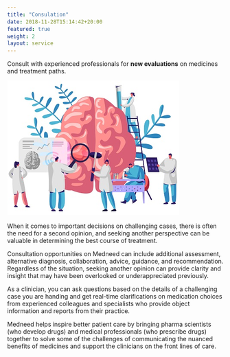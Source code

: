 ```yaml
---
title: "Consulation"
date: 2018-11-28T15:14:42+20:00 
featured: true
weight: 2
layout: service
---
```


Consult with experienced professionals for **new evaluations** on medicines and treatment paths.

![Medical Community](/images/illustrations/providers.jpg)
 
When it comes to important decisions on challenging cases, there is often the need for a second opinion, and seeking another perspective can be valuable in determining the best course of treatment. 

Consultation opportunities on Medneed can include additional assessment, alternative diagnosis, collaboration, advice, guidance, and recommendation. Regardless of the situation, seeking another opinion can provide clarity and insight that may have been overlooked or underappreciated previously.

As a clinician, you can ask questions based on the details of a challenging case you are handing and get real-time clarifications on medication choices from experienced colleagues and specialists who provide object information and reports from their practice.

Medneed helps inspire better patient care by bringing pharma scientists (who develop drugs) and medical professionals (who prescribe drugs) together to solve some of the challenges of communicating the nuanced benefits of medicines and support the clinicians on the front lines of care.



